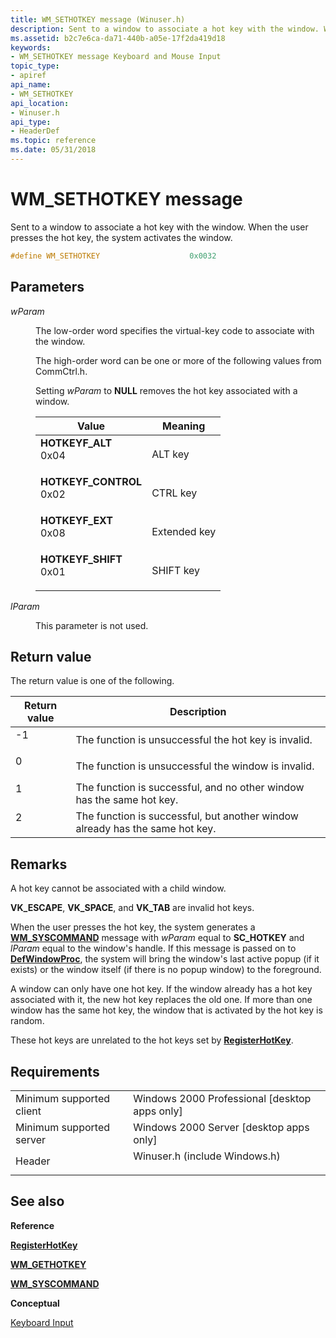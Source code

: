 ```yaml
---
title: WM_SETHOTKEY message (Winuser.h)
description: Sent to a window to associate a hot key with the window. When the user presses the hot key, the system activates the window.
ms.assetid: b2c7e6ca-da71-440b-a05e-17f2da419d18
keywords:
- WM_SETHOTKEY message Keyboard and Mouse Input
topic_type:
- apiref
api_name:
- WM_SETHOTKEY
api_location:
- Winuser.h
api_type:
- HeaderDef
ms.topic: reference
ms.date: 05/31/2018
---
```


# WM\_SETHOTKEY message

Sent to a window to associate a hot key with the window. When the user presses the hot key, the system activates the window.


```C++
#define WM_SETHOTKEY                    0x0032
```



## Parameters

<dl> <dt>

*wParam* 
</dt> <dd>

The low-order word specifies the virtual-key code to associate with the window.

The high-order word can be one or more of the following values from CommCtrl.h.

Setting *wParam* to **NULL** removes the hot key associated with a window.



| Value                                                                                                                                                                                                                         | Meaning                 |
|-------------------------------------------------------------------------------------------------------------------------------------------------------------------------------------------------------------------------------|-------------------------|
| <span id="HOTKEYF_ALT"></span><span id="hotkeyf_alt"></span><dl> <dt>**HOTKEYF\_ALT**</dt> <dt>0x04</dt> </dl>             | ALT key<br/>      |
| <span id="HOTKEYF_CONTROL"></span><span id="hotkeyf_control"></span><dl> <dt>**HOTKEYF\_CONTROL**</dt> <dt>0x02</dt> </dl> | CTRL key<br/>     |
| <span id="HOTKEYF_EXT"></span><span id="hotkeyf_ext"></span><dl> <dt>**HOTKEYF\_EXT**</dt> <dt>0x08</dt> </dl>             | Extended key<br/> |
| <span id="HOTKEYF_SHIFT"></span><span id="hotkeyf_shift"></span><dl> <dt>**HOTKEYF\_SHIFT**</dt> <dt>0x01</dt> </dl>       | SHIFT key<br/>    |



 

</dd> <dt>

*lParam* 
</dt> <dd>

This parameter is not used.

</dd> </dl>

## Return value

The return value is one of the following.



| Return value                                                                  | Description                                                                             |
|-------------------------------------------------------------------------------|-----------------------------------------------------------------------------------------|
| <dl> <dt>-1</dt> </dl> | The function is unsuccessful the hot key is invalid.<br/>                         |
| <dl> <dt>0</dt> </dl>  | The function is unsuccessful the window is invalid.<br/>                          |
| <dl> <dt>1</dt> </dl>  | The function is successful, and no other window has the same hot key.<br/>        |
| <dl> <dt>2</dt> </dl>  | The function is successful, but another window already has the same hot key.<br/> |



 

## Remarks

A hot key cannot be associated with a child window.

**VK\_ESCAPE**, **VK\_SPACE**, and **VK\_TAB** are invalid hot keys.

When the user presses the hot key, the system generates a [**WM\_SYSCOMMAND**](https://docs.microsoft.com/windows/desktop/menurc/wm-syscommand) message with *wParam* equal to **SC\_HOTKEY** and *lParam* equal to the window's handle. If this message is passed on to [**DefWindowProc**](https://docs.microsoft.com/windows/desktop/api/winuser/nf-winuser-defwindowproca), the system will bring the window's last active popup (if it exists) or the window itself (if there is no popup window) to the foreground.

A window can only have one hot key. If the window already has a hot key associated with it, the new hot key replaces the old one. If more than one window has the same hot key, the window that is activated by the hot key is random.

These hot keys are unrelated to the hot keys set by [**RegisterHotKey**](https://msdn.microsoft.com/en-us/library/ms646309(v=VS.85).aspx).

## Requirements



|                                     |                                                                                                          |
|-------------------------------------|----------------------------------------------------------------------------------------------------------|
| Minimum supported client<br/> | Windows 2000 Professional \[desktop apps only\]<br/>                                               |
| Minimum supported server<br/> | Windows 2000 Server \[desktop apps only\]<br/>                                                     |
| Header<br/>                   | <dl> <dt>Winuser.h (include Windows.h)</dt> </dl> |



## See also

<dl> <dt>

**Reference**
</dt> <dt>

[**RegisterHotKey**](https://msdn.microsoft.com/en-us/library/ms646309(v=VS.85).aspx)
</dt> <dt>

[**WM\_GETHOTKEY**](wm-gethotkey.md)
</dt> <dt>

[**WM\_SYSCOMMAND**](https://docs.microsoft.com/windows/desktop/menurc/wm-syscommand)
</dt> <dt>

**Conceptual**
</dt> <dt>

[Keyboard Input](keyboard-input.md)
</dt> </dl>

 

 





